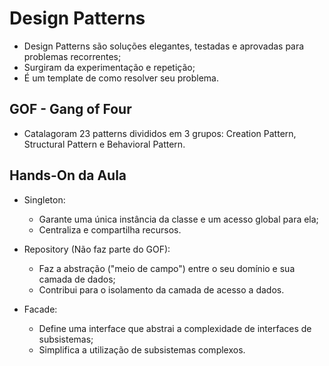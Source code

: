 # Design Patterns

- Design Patterns são soluções elegantes, testadas e aprovadas para problemas recorrentes;
- Surgiram da experimentação e repetição;
- É um template de como resolver seu problema.

## GOF - Gang of Four

- Catalagoram 23 patterns divididos em 3 grupos: Creation Pattern, Structural Pattern e Behavioral Pattern.

## Hands-On da Aula

- Singleton:
  - Garante uma única instância da classe e um acesso global para ela;
  - Centraliza e compartilha recursos.

- Repository (Não faz parte do GOF):
  - Faz a abstração ("meio de campo") entre o seu domínio e sua camada de dados;
  - Contribui para o isolamento da camada de acesso a dados.

- Facade:
  - Define uma interface que abstrai a complexidade de interfaces de subsistemas;
  - Simplifica a utilização de subsistemas complexos.

